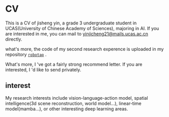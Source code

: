 # CV
This is a CV of jisheng yin,  a grade 3 undergraduate student in UCAS(University of Chinese Academy of Sciences), majoring in AI. 
If you are interested in me, you can mail to yinjicheng21@mails.ucas.ac.cn directly.

what's more, the code of my second research experence is uploaded in my repository [`robotap`](https://github.com/nutsintheshell/robotap) .

What's more, I 've got a fairly strong recommend letter. If you are interested, I 'd like to send privately.
## interest
My research interests include vision-language-action model, spatial intelligence(3d scene reconstruction, world model...), linear-time model(mamba...), or other interesting deep learning areas.
